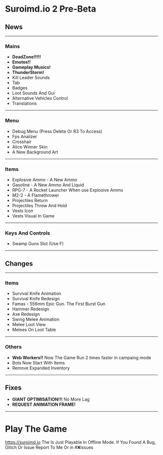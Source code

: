 # Suroimd.io 2 Pre-Beta
## News
__                                                                                                      __
### Mains
* **DeadZone!!!!!**
* **Emotes!!**
* **Gameplay Musics!**
* **ThunderStorm!**
* Kill Leader Sounds
* Tab
* Badges
* Loot Sounds And Gui
* Alternative Vehicles Control
* Translations
__                                                                                                      __
### Menu
* Debug Menu (Press Delete Or R3 To Access)
* Fps Analizer
* Crosshair
* Alice Winner Skin
* A New Background Art
__                                                                                                      __
### Items
* Explosive Ammo - A New Ammo
* Gasoline - A New Ammo And Liquid
* RPG-7 - A Rocket Launcher When use Explosive Ammo
* M2-2 - A Flamethrower
* Projectiles Return
* Projectiles Throw And Hold
* Vests Icon
* Vests Visual In Game
__                                                                                                      __
### Keys And Controls
* Swamp Guns Slot (Use F)
__                                                                                                      __
## Changes
__                                                                                                      __
### Items
* Survival Knife Animation
* Survival Knife Redesign
* Famas - 556mm Epic Gun. The First Burst Gun
* Hammer Redesign
* Axe Redesign
* Swing Melee Animation
* Melee Loot View
* Melees On Loot Table
__                                                                                                      __
### Others
* **Web Workers!!** Now The Game Run 2 times faster in campaing mode
* Bots Now Start With Items
* Remove Expanded Inventory
__                                                                                                      __
## Fixes
* **GIANT OPTIMISATION!!!** No More Lag
* **REQUEST ANIMATION FRAME!**
__                                                                                                      __
# Play The Game
https://suroimd.io
The Is Just Playable In Offline Mode.
If You Found A Bug, Glitch Or Issue Report To Me Or in #❌issues